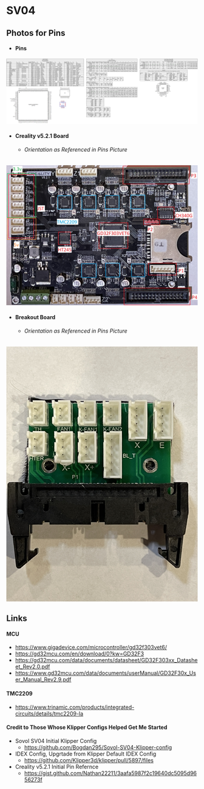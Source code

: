 # SV04

## Photos for Pins
- #### Pins 
![](Photos/Pins_v3.png)
- #### Creality v5.2.1 Board
  - ###### Orientation as Referenced in Pins Picture
![](Photos/Creality_v5.2.1_with_Notes_v2.1.jpeg)
- #### Breakout Board
  - ###### Orientation as Referenced in Pins Picture
![](Photos/Breakout_Board.jpeg)

## Links
#### MCU
- https://www.gigadevice.com/microcontroller/gd32f303vet6/
- https://gd32mcu.com/en/download/0?kw=GD32F3
- https://gd32mcu.com/data/documents/datasheet/GD32F303xx_Datasheet_Rev2.0.pdf
- https://www.gd32mcu.com/data/documents/userManual/GD32F30x_User_Manual_Rev2.9.pdf
#### TMC2209
- https://www.trinamic.com/products/integrated-circuits/details/tmc2209-la
#### Credit to Those Whose Klipper Configs Helped Get Me Started
- Sovol SV04 Initial Klipper Config
  - https://github.com/Bogdan295/Sovol-SV04-Klipper-config
- IDEX Config, Upgrtade from Klipper Default IDEX Config
  - https://github.com/Klipper3d/klipper/pull/5897/files
- Creality v5.2.1 Initial Pin Refernce
  - https://gist.github.com/Nathan22211/3aafa5987f2c19640dc5095d9656273f

